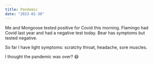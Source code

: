 ```yaml
---
title: Pandemic
date: "2023-01-30"
---
```


Me and Mongoose tested positive for Covid this morning. Flamingo had Covid last year and had a negative test today. Bear has symptoms but tested negative.

So far I have light symptoms: scratchy throat, headache, sore muscles.

I thought the pandemic was over? 😷
